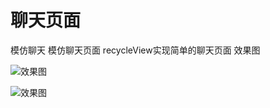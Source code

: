 # 聊天页面
模仿聊天
模仿聊天页面
recycleView实现简单的聊天页面
效果图


![效果图](https://github.com/15031021126/chat/blob/master/app/src/main/res/mipmap-xxhdpi/chat.png)


![效果图](https://github.com/15031021126/chat/blob/master/app/src/main/res/mipmap-xxhdpi/chatgif.gif)




